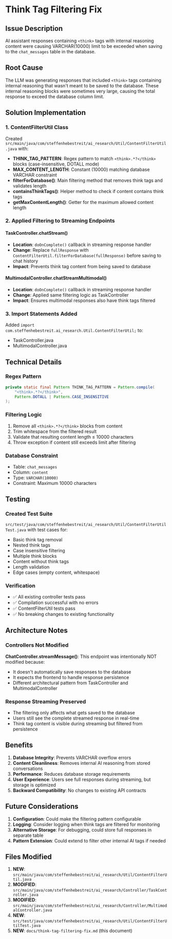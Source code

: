 # Think Tag Filtering Fix

## Issue Description
AI assistant responses containing `<think>` tags with internal reasoning content were causing VARCHAR(10000) limit to be exceeded when saving to the `chat_messages` table in the database.

## Root Cause
The LLM was generating responses that included `<think>` tags containing internal reasoning that wasn't meant to be saved to the database. These internal reasoning blocks were sometimes very large, causing the total response to exceed the database column limit.

## Solution Implementation

### 1. ContentFilterUtil Class
Created `src/main/java/com/steffenhebestreit/ai_research/Util/ContentFilterUtil.java` with:

- **THINK_TAG_PATTERN**: Regex pattern to match `<think>.*?</think>` blocks (case-insensitive, DOTALL mode)
- **MAX_CONTENT_LENGTH**: Constant (10000) matching database VARCHAR constraint
- **filterForDatabase()**: Main filtering method that removes think tags and validates length
- **containsThinkTags()**: Helper method to check if content contains think tags
- **getMaxContentLength()**: Getter for the maximum allowed content length

### 2. Applied Filtering to Streaming Endpoints

#### TaskController.chatStream()
- **Location**: `doOnComplete()` callback in streaming response handler
- **Change**: Replace `fullResponse` with `ContentFilterUtil.filterForDatabase(fullResponse)` before saving to chat history
- **Impact**: Prevents think tag content from being saved to database

#### MultimodalController.chatStreamMultimodal()
- **Location**: `doOnComplete()` callback in streaming response handler  
- **Change**: Applied same filtering logic as TaskController
- **Impact**: Ensures multimodal responses also have think tags filtered

### 3. Import Statements Added
Added `import com.steffenhebestreit.ai_research.Util.ContentFilterUtil;` to:
- TaskController.java
- MultimodalController.java

## Technical Details

### Regex Pattern
```java
private static final Pattern THINK_TAG_PATTERN = Pattern.compile(
    "<think>.*?</think>", 
    Pattern.DOTALL | Pattern.CASE_INSENSITIVE
);
```

### Filtering Logic
1. Remove all `<think>.*?</think>` blocks from content
2. Trim whitespace from the filtered result
3. Validate that resulting content length ≤ 10000 characters
4. Throw exception if content still exceeds limit after filtering

### Database Constraint
- Table: `chat_messages`
- Column: `content`
- Type: `VARCHAR(10000)`
- Constraint: Maximum 10000 characters

## Testing

### Created Test Suite
`src/test/java/com/steffenhebestreit/ai_research/Util/ContentFilterUtilTest.java` with test cases for:
- Basic think tag removal
- Nested think tags
- Case insensitive filtering
- Multiple think blocks
- Content without think tags
- Length validation
- Edge cases (empty content, whitespace)

### Verification
- ✅ All existing controller tests pass
- ✅ Compilation successful with no errors
- ✅ ContentFilterUtil tests pass
- ✅ No breaking changes to existing functionality

## Architecture Notes

### Controllers Not Modified
**ChatController.streamMessage()**: This endpoint was intentionally NOT modified because:
- It doesn't automatically save responses to the database
- It expects the frontend to handle response persistence
- Different architectural pattern from TaskController and MultimodalController

### Response Streaming Preserved
- The filtering only affects what gets saved to the database
- Users still see the complete streamed response in real-time
- Think tag content is visible during streaming but filtered from persistence

## Benefits

1. **Database Integrity**: Prevents VARCHAR overflow errors
2. **Content Cleanliness**: Removes internal AI reasoning from stored conversations
3. **Performance**: Reduces database storage requirements
4. **User Experience**: Users see full responses during streaming, but storage is optimized
5. **Backward Compatibility**: No changes to existing API contracts

## Future Considerations

1. **Configuration**: Could make the filtering pattern configurable
2. **Logging**: Consider logging when think tags are filtered for monitoring
3. **Alternative Storage**: For debugging, could store full responses in separate table
4. **Pattern Extension**: Could extend to filter other internal AI tags if needed

## Files Modified

1. **NEW**: `src/main/java/com/steffenhebestreit/ai_research/Util/ContentFilterUtil.java`
2. **MODIFIED**: `src/main/java/com/steffenhebestreit/ai_research/Controller/TaskController.java`
3. **MODIFIED**: `src/main/java/com/steffenhebestreit/ai_research/Controller/MultimodalController.java`
4. **NEW**: `src/test/java/com/steffenhebestreit/ai_research/Util/ContentFilterUtilTest.java`
5. **NEW**: `docs/think-tag-filtering-fix.md` (this document)
